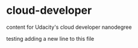 # cloud-developer
content for Udacity's cloud developer nanodegree

testing adding a new line to this file
